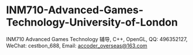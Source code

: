 # INM710-Advanced-Games-Technology-University-of-London
INM710 Advanced Games Technology 辅导, C++, OpenGL, QQ: 496352127, WeChat: cestbon_688, Email: accoder_overseas@163.com
